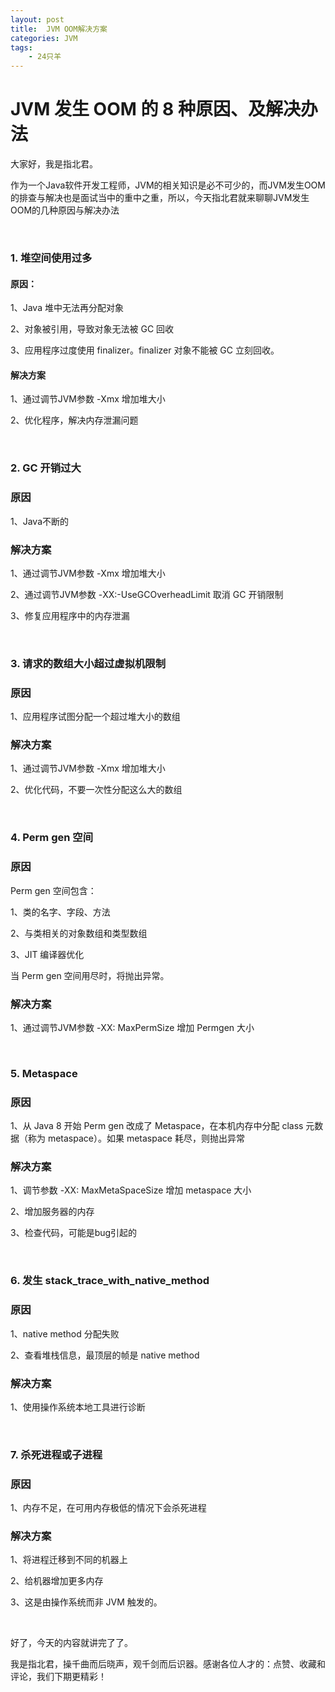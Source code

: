 ```yaml
---
layout: post
title:  JVM OOM解决方案
categories: JVM
tags: 
    - 24只羊
---
```




# JVM 发生 OOM 的 8 种原因、及解决办法

大家好，我是指北君。

作为一个Java软件开发工程师，JVM的相关知识是必不可少的，而JVM发生OOM的排查与解决也是面试当中的重中之重，所以，今天指北君就来聊聊JVM发生OOM的几种原因与解决办法

<!--more-->

<br/>


### 1. 堆空间使用过多

#### **原因**：

1、Java 堆中无法再分配对象 

2、对象被引用，导致对象无法被 GC 回收 

3、应用程序过度使用 finalizer。finalizer 对象不能被 GC 立刻回收。

#### **解决方案**

1、通过调节JVM参数 -Xmx 增加堆大小

2、优化程序，解决内存泄漏问题


<br/>



### **2. GC 开销过大**

### **原因**

1、Java不断的

### **解决方案**

1、通过调节JVM参数 -Xmx 增加堆大小

2、通过调节JVM参数 -XX:-UseGCOverheadLimit 取消 GC 开销限制 

3、修复应用程序中的内存泄漏


<br/>



### **3. 请求的数组大小超过虚拟机限制**

### **原因**

1、应用程序试图分配一个超过堆大小的数组

### **解决方案**

1、通过调节JVM参数 -Xmx 增加堆大小

 2、优化代码，不要一次性分配这么大的数组


<br/>



### **4. Perm gen 空间**

### **原因**

Perm gen 空间包含：

1、类的名字、字段、方法 

2、与类相关的对象数组和类型数组 

3、JIT 编译器优化

当 Perm gen 空间用尽时，将抛出异常。

### **解决方案**

1、通过调节JVM参数 -XX: MaxPermSize 增加 Permgen 大小 

<br/>


### **5. Metaspace**

### **原因**

1、从 Java 8 开始 Perm gen 改成了 Metaspace，在本机内存中分配 class 元数据（称为 metaspace）。如果 metaspace 耗尽，则抛出异常

### **解决方案**

1、调节参数 -XX: MaxMetaSpaceSize 增加 metaspace 大小 

2、增加服务器的内存 

3、检查代码，可能是bug引起的

<br/>




### **6. 发生 stack_trace_with_native_method**

### **原因**

1、native method 分配失败 

2、查看堆栈信息，最顶层的帧是 native method 

### **解决方案**

1、使用操作系统本地工具进行诊断



<br/>


### **7. 杀死进程或子进程**

### **原因**

1、内存不足，在可用内存极低的情况下会杀死进程

### **解决方案**

1、将进程迁移到不同的机器上 

2、给机器增加更多内存 

3、这是由操作系统而非 JVM 触发的。

<br/>


好了，今天的内容就讲完了了。

我是指北君，操千曲而后晓声，观千剑而后识器。感谢各位人才的：点赞、收藏和评论，我们下期更精彩！
